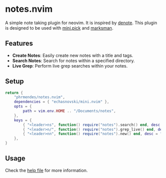 # notes.nvim

A simple note taking plugin for neovim. It is inspired by [denote](https://github.com/protesilaos/denote). This plugin is designed to be used with [mini.pick](https://github.com/echasnovski/mini.pick) and [marksman](https://github.com/artempyanykh/marksman).

## Features

- **Create Notes**: Easily create new notes with a title and tags.
- **Search Notes**: Search for notes within a specified directory.
- **Live Grep**: Perform live grep searches within your notes.

## Setup

```lua
return {
	"phrmendes/notes.nvim",
	dependencies = { "echasnovski/mini.nvim" },
	opts = {
		path = vim.env.HOME .. "/Documents/notes",
	},
	keys = {
		{ "<leader>ns", function() require("notes").search() end, desc = "Search" },
		{ "<leader>n/", function() require("notes").grep_live() end, desc = "Live grep" },
		{ "<leader>nn", function() require("notes").new() end, desc = "New" },
	},
}
```

## Usage

Check the [help file](./doc/notes.txt) for more information.
